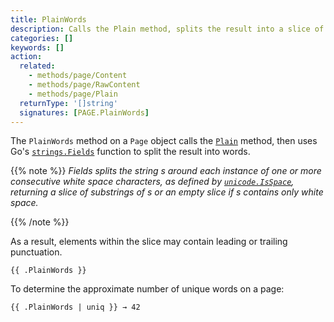 ```yaml
---
title: PlainWords
description: Calls the Plain method, splits the result into a slice of words, and returns the slice.
categories: []
keywords: []
action:
  related:
    - methods/page/Content
    - methods/page/RawContent
    - methods/page/Plain
  returnType: '[]string'
  signatures: [PAGE.PlainWords]
---
```


The `PlainWords` method on a `Page` object calls the [`Plain`] method, then uses Go's [`strings.Fields`] function to split the result into words.

{{% note %}}
_Fields splits the string s around each instance of one or more consecutive white space characters, as defined by [`unicode.IsSpace`], returning a slice of substrings of s or an empty slice if s contains only white space._

[`unicode.IsSpace`]: https://pkg.go.dev/unicode#IsSpace
{{% /note %}}

As a result, elements within the slice may contain leading or trailing punctuation.

```go-html-template
{{ .PlainWords }}
```

To determine the approximate number of unique words on a page:

```go-html-template
{{ .PlainWords | uniq }} → 42
```

[`Plain`]: /methods/page/plain
[`strings.Fields`]: https://pkg.go.dev/strings#Fields
